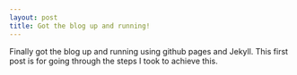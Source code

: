 ```yaml
---
layout: post
title: Got the blog up and running!
---
```


Finally got the blog up and running using github pages and Jekyll. This first post is for going through the steps I took to achieve this.
